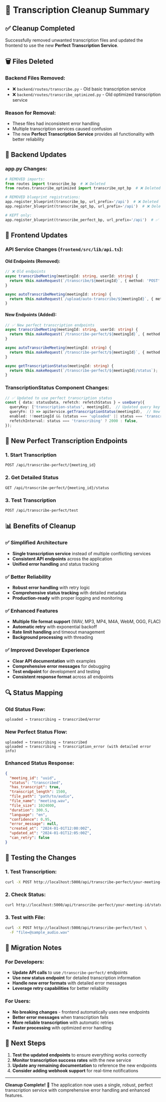 # 🧹 Transcription Cleanup Summary

## ✅ **Cleanup Completed**

Successfully removed unwanted transcription files and updated the frontend to use the new **Perfect Transcription Service**.

## 🗑️ **Files Deleted**

### **Backend Files Removed:**
- ❌ `backend/routes/transcribe.py` - Old basic transcription service
- ❌ `backend/routes/transcribe_optimized.py` - Old optimized transcription service

### **Reason for Removal:**
- These files had inconsistent error handling
- Multiple transcription services caused confusion
- The new **Perfect Transcription Service** provides all functionality with better reliability

## 🔧 **Backend Updates**

### **app.py Changes:**
```python
# REMOVED imports:
from routes import transcribe_bp  # ❌ Deleted
from routes.transcribe_optimized import transcribe_opt_bp  # ❌ Deleted

# REMOVED blueprint registrations:
app.register_blueprint(transcribe_bp, url_prefix='/api')  # ❌ Deleted
app.register_blueprint(transcribe_opt_bp, url_prefix='/api')  # ❌ Deleted

# KEPT only:
app.register_blueprint(transcribe_perfect_bp, url_prefix='/api')  # ✅ Perfect service
```

## 🎯 **Frontend Updates**

### **API Service Changes (`frontend/src/lib/api.ts`):**

#### **Old Endpoints (Removed):**
```typescript
// ❌ Old endpoints
async transcribeMeeting(meetingId: string, userId: string) {
  return this.makeRequest(`/transcribe/${meetingId}`, { method: 'POST' });
}

async autoTranscribeMeeting(meetingId: string) {
  return this.makeRequest(`/upload/auto-transcribe/${meetingId}`, { method: 'POST' });
}
```

#### **New Endpoints (Added):**
```typescript
// ✅ New perfect transcription endpoints
async transcribeMeeting(meetingId: string, userId: string) {
  return this.makeRequest(`/transcribe-perfect/${meetingId}`, { method: 'POST' });
}

async autoTranscribeMeeting(meetingId: string) {
  return this.makeRequest(`/transcribe-perfect/${meetingId}`, { method: 'POST' });
}

async getTranscriptionStatus(meetingId: string) {
  return this.makeRequest(`/transcribe-perfect/${meetingId}/status`);
}
```

### **TranscriptionStatus Component Changes:**
```typescript
// ✅ Updated to use perfect transcription status
const { data: statusData, refetch: refetchStatus } = useQuery({
  queryKey: ['transcription-status', meetingId],  // Updated query key
  queryFn: () => apiService.getTranscriptionStatus(meetingId),  // New endpoint
  enabled: !!meetingId && (status === 'uploaded' || status === 'transcribing'),
  refetchInterval: status === 'transcribing' ? 2000 : false,
});
```

## 🚀 **New Perfect Transcription Endpoints**

### **1. Start Transcription**
```http
POST /api/transcribe-perfect/{meeting_id}
```

### **2. Get Detailed Status**
```http
GET /api/transcribe-perfect/{meeting_id}/status
```

### **3. Test Transcription**
```http
POST /api/transcribe-perfect/test
```

## 📊 **Benefits of Cleanup**

### **✅ Simplified Architecture**
- **Single transcription service** instead of multiple conflicting services
- **Consistent API endpoints** across the application
- **Unified error handling** and status tracking

### **✅ Better Reliability**
- **Robust error handling** with retry logic
- **Comprehensive status tracking** with detailed metadata
- **Production-ready** with proper logging and monitoring

### **✅ Enhanced Features**
- **Multiple file format support** (WAV, MP3, MP4, M4A, WebM, OGG, FLAC)
- **Automatic retry** with exponential backoff
- **Rate limit handling** and timeout management
- **Background processing** with threading

### **✅ Improved Developer Experience**
- **Clear API documentation** with examples
- **Comprehensive error messages** for debugging
- **Test endpoint** for development and testing
- **Consistent response format** across all endpoints

## 🔍 **Status Mapping**

### **Old Status Flow:**
```
uploaded → transcribing → transcribed/error
```

### **New Perfect Status Flow:**
```
uploaded → transcribing → transcribed
uploaded → transcribing → transcription_error (with detailed error info)
```

### **Enhanced Status Response:**
```json
{
  "meeting_id": "uuid",
  "status": "transcribed",
  "has_transcript": true,
  "transcript_length": 1500,
  "file_path": "path/to/audio",
  "file_name": "meeting.wav",
  "file_size": 1024000,
  "duration": 300.5,
  "language": "en",
  "confidence": 0.95,
  "error_message": null,
  "created_at": "2024-01-01T12:00:00Z",
  "updated_at": "2024-01-01T12:05:00Z",
  "can_retry": false
}
```

## 🧪 **Testing the Changes**

### **1. Test Transcription:**
```bash
curl -X POST http://localhost:5000/api/transcribe-perfect/your-meeting-id
```

### **2. Check Status:**
```bash
curl http://localhost:5000/api/transcribe-perfect/your-meeting-id/status
```

### **3. Test with File:**
```bash
curl -X POST http://localhost:5000/api/transcribe-perfect/test \
  -F "file=@sample_audio.wav"
```

## 📝 **Migration Notes**

### **For Developers:**
- **Update API calls** to use `/transcribe-perfect/` endpoints
- **Use new status endpoint** for detailed transcription information
- **Handle new error formats** with detailed error messages
- **Leverage retry capabilities** for better reliability

### **For Users:**
- **No breaking changes** - frontend automatically uses new endpoints
- **Better error messages** when transcription fails
- **More reliable transcription** with automatic retries
- **Faster processing** with optimized error handling

## 🎯 **Next Steps**

1. **Test the updated endpoints** to ensure everything works correctly
2. **Monitor transcription success rates** with the new service
3. **Update any remaining documentation** to reference the new endpoints
4. **Consider adding webhook support** for real-time notifications

---

**Cleanup Complete!** 🎉 The application now uses a single, robust, perfect transcription service with comprehensive error handling and enhanced features.
